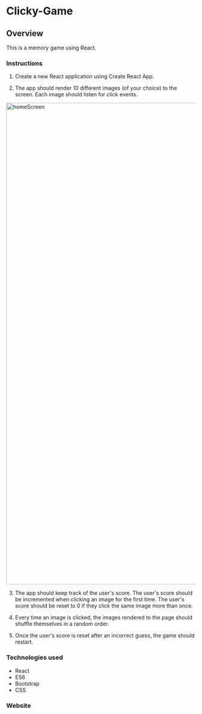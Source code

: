 # Clicky-Game

## Overview

This is a memory game using React.

### Instructions

1. Create a new React application using Create React App.

2. The app should render 10 different images (of your choice) to the screen. Each image should listen for click events.

<img width="1280" alt="homeScreen" src="https://user-images.githubusercontent.com/46056178/59969014-09ed3000-9512-11e9-9edc-9fac221e2527.png">

3. The app should keep track of the user's score. The user's score should be incremented when clicking an image for the first time. The user's score should be reset to 0 if they click the same image more than once.

4. Every time an image is clicked, the images rendered to the page should shuffle themselves in a random order.

5. Once the user's score is reset after an incorrect guess, the game should restart.

### Technologies used

- React
- ES6
- Bootstrap
- CSS

### Website
